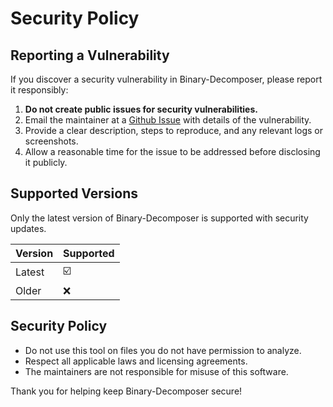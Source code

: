 # Security Policy

## Reporting a Vulnerability

If you discover a security vulnerability in Binary-Decomposer, please report it responsibly:

1. **Do not create public issues for security vulnerabilities.**
2. Email the maintainer at a [Github Issue](https://github.com/sudo-hecc/Binary-Decomposer/issues) with details of the vulnerability.
3. Provide a clear description, steps to reproduce, and any relevant logs or screenshots.
4. Allow a reasonable time for the issue to be addressed before disclosing it publicly.

## Supported Versions

Only the latest version of Binary-Decomposer is supported with security updates.

| Version | Supported          |
| ------- | ------------------ |
| Latest  |         ☑️          |
| Older   |         ❌         |

## Security Policy

- Do not use this tool on files you do not have permission to analyze.
- Respect all applicable laws and licensing agreements.
- The maintainers are not responsible for misuse of this software.

Thank you for helping keep Binary-Decomposer secure!